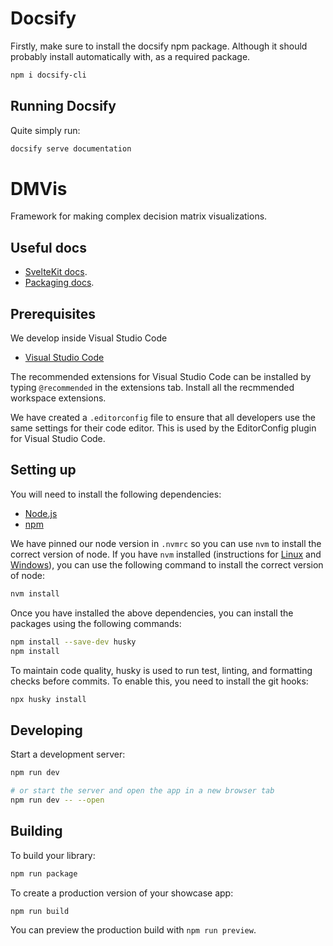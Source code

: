 # Docsify

Firstly, make sure to install the docsify npm package.
Although it should probably install automatically with, as a required package.

```bash
npm i docsify-cli
```

## Running Docsify

Quite simply run:

```bash
docsify serve documentation
```

# DMVis

Framework for making complex decision matrix visualizations.

## Useful docs

- [SvelteKit docs](https://kit.svelte.dev/docs).
- [Packaging docs](https://kit.svelte.dev/docs/packaging).

## Prerequisites

We develop inside Visual Studio Code

- [Visual Studio Code](https://code.visualstudio.com/download)

The recommended extensions for Visual Studio Code can be installed by typing
`@recommended` in the extensions tab. Install all the recmmended workspace
extensions.

We have created a `.editorconfig` file to ensure that all developers use the same
settings for their code editor. This is used by the EditorConfig plugin for
Visual Studio Code.

## Setting up

You will need to install the following dependencies:

- [Node.js](https://nodejs.org/en/download/)
- [npm](https://www.npmjs.com/get-npm)

We have pinned our node version in `.nvmrc` so you can use `nvm` to install the
correct version of node. If you have `nvm` installed (instructions for
[Linux](https://github.com/nvm-sh/nvm) and
[Windows](https://github.com/coreybutler/nvm-windows)),
you can use the following command to install the correct version of node:

```bash
nvm install
```

Once you have installed the above dependencies, you can install the packages
using the following commands:

```bash
npm install --save-dev husky
npm install
```

To maintain code quality, husky is used to run test, linting, and formatting checks
before commits. To enable this, you need to install the git hooks:

```bash
npx husky install
```

## Developing

Start a development server:

```bash
npm run dev

# or start the server and open the app in a new browser tab
npm run dev -- --open
```

## Building

To build your library:

```bash
npm run package
```

To create a production version of your showcase app:

```bash
npm run build
```

You can preview the production build with `npm run preview`.
